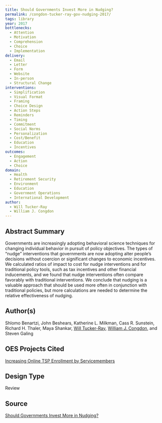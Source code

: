 ```yaml
---
title: Should Governments Invest More in Nudging?
permalink: /congdon-tucker-ray-gov-nudging-2017/
tags: library 
year: 2017
bottlenecks: 
  - Attention 
  - Motivation
  - Comprehension 
  - Choice 
  - Implementation
delivery: 
  - Email 
  - Letter 
  - Form 
  - Website 
  - In-person 
  - Structural Change
interventions: 
  - Simplification 
  - Visual Format 
  - Framing 
  - Choice Design 
  - Action Steps 
  - Reminders 
  - Timing 
  - Commitment 
  - Social Norms 
  - Personalization 
  - Cost/Benefit 
  - Education 
  - Incentives
outcomes: 
  - Engagement 
  - Action 
  - Choice
domain: 
  - Health 
  - Retirement Security 
  - Environment 
  - Education 
  - Government Operations
  - International Development 
author: 
  - Will Tucker-Ray
  - William J. Congdon
---
```

## Abstract Summary

Governments are increasingly adopting behavioral science techniques for changing individual behavior in pursuit
of policy objectives. The types of “nudge” interventions that governments are now adopting alter people’s decisions
without coercion or significant changes to economic incentives. We calculated ratios of impact to cost for nudge
interventions and for traditional policy tools, such as tax incentives and other financial inducements, and we found that
nudge interventions often compare favorably with traditional interventions. We conclude that nudging is a valuable
approach that should be used more often in conjunction with traditional policies, but more calculations are needed to
determine the relative effectiveness of nudging.

## Author(s)

Shlomo Benartzi, John Beshears, Katherine L. Milkman,
Cass R. Sunstein, Richard H. Thaler, Maya Shankar, <a href="https://oes.gsa.gov/team/will-tucker/">Will Tucker-Ray</a>,  <a href="https://oes.gsa.gov/team/william-congdon/">William J. Congdon</a>, and Steven Galing

## OES Projects Cited 

<a href="https://oes.gsa.gov/projects/online-tsp-enrollment/">Increasing Online TSP Enrollment by Servicemembers</a>

## Design Type

Review

## Source

<a href="http://journals.sagepub.com/doi/10.1177/0956797617702501">Should Governments Invest More in Nudging?</a>
